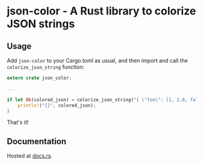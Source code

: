 # json-color - A Rust library to colorize JSON strings

## Usage

Add `json-color` to your Cargo.toml as usual, and then import and call the `colorize_json_string` function:

```rust
extern crate json_color;

...

if let Ok(colored_json) = colorize_json_string("{ \"foo\": [1, 2.0, false, null] }") {
    println!("{}", colored_json);
}
```

That's it!

## Documentation

Hosted at [docs.rs](https://docs.rs/json-color).
